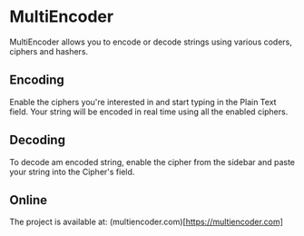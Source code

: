 # MultiEncoder
MultiEncoder allows you to encode or decode strings using various coders, ciphers and hashers.

## Encoding
Enable the ciphers you're interested in and start typing in the Plain Text field. Your string will be encoded in real time using all the enabled ciphers.

## Decoding
To decode am encoded string, enable the cipher from the sidebar and paste your string into the Cipher's field.

## Online
The project is available at: (multiencoder.com)[https://multiencoder.com]
